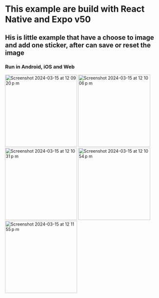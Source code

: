 # This example are build with React Native and Expo v50

## His is little example that have a choose to image and add one sticker, after can save or reset the image

### Run in Android, iOS and Web

<img width="236" alt="Screenshot 2024-03-15 at 12 09 20 p m" src="https://github.com/ermarin/expo-app/assets/8620255/c059ece2-e258-4b51-9756-0ece7ccce06c">
<img width="236" alt="Screenshot 2024-03-15 at 12 10 06 p m" src="https://github.com/ermarin/expo-app/assets/8620255/36f0953b-9cb3-4cce-adc7-a5f61b0db321">
<img width="236" alt="Screenshot 2024-03-15 at 12 10 31 p m" src="https://github.com/ermarin/expo-app/assets/8620255/074fd264-1412-4e7f-939f-159923cf53cb">
<img width="236" alt="Screenshot 2024-03-15 at 12 10 54 p m" src="https://github.com/ermarin/expo-app/assets/8620255/1d33d48a-6a7a-45eb-b377-3a71128350fa">
<img width="236" alt="Screenshot 2024-03-15 at 12 11 55 p m" src="https://github.com/ermarin/expo-app/assets/8620255/d52b2f1b-b341-4515-8873-780f6817eab9">
